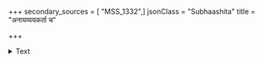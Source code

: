 +++
secondary_sources = [ "MSS_1332",]
jsonClass = "Subhaashita"
title = "अनायव्ययकर्ता च"

+++

<details><summary>Text</summary>

अनायव्ययकर्ता च अनाथः कलहप्रियः।  
आतुरः सर्वभक्षी च नरः शीघ्रं विनश्यति॥
</details>
